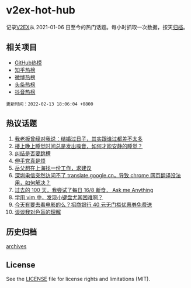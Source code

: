 # v2ex-hot-hub

 记录[V2EX](https://www.v2ex.com/)从 2021-01-06 日至今的热门话题。每小时抓取一次数据，按天[归档](archives)。
 
 ## 相关项目

- [GitHub热榜](https://github.com/lonnyzhang423/github-hot-hub)
- [知乎热榜](https://github.com/lonnyzhang423/zhihu-hot-hub)
- [微博热榜](https://github.com/lonnyzhang423/weibo-hot-hub)
- [头条热榜](https://github.com/lonnyzhang423/toutiao-hot-hub)
- [抖音热榜](https://github.com/lonnyzhang423/douyin-hot-hub)


 `更新时间：2022-02-13 18:06:04 +0800`

## 热议话题

1. [我老板曾经对我说：结婚过日子，其实跟谁过都差不太多](https://www.v2ex.com/t/833445)
1. [楼上晚上睡觉时间总是发出噪音，如何才能安静的睡觉？](https://www.v2ex.com/t/833484)
1. [纠结是否要跳槽](https://www.v2ex.com/t/833515)
1. [伸手党真是烦](https://www.v2ex.com/t/833524)
1. [岳父想在上海找一份工作，求建议](https://www.v2ex.com/t/833470)
1. [深圳电信突然访问不了 translate.google.cn，导致 chrome 网页翻译没法用，如何解决？](https://www.v2ex.com/t/833520)
1. [过去的 100 天，我尝试了每日 16/8 断食， Ask me Anything](https://www.v2ex.com/t/833554)
1. [学用 vim 中，发现小键盘尤其困难啊？](https://www.v2ex.com/t/833502)
1. [今天有要去看电影的么？招商银行 40 元无门槛优惠券免费送](https://www.v2ex.com/t/833512)
1. [谈谈我对色盲的理解](https://www.v2ex.com/t/833476)

## 历史归档

[archives](archives)

## License

See the [LICENSE](LICENSE) file for license rights and limitations (MIT).
